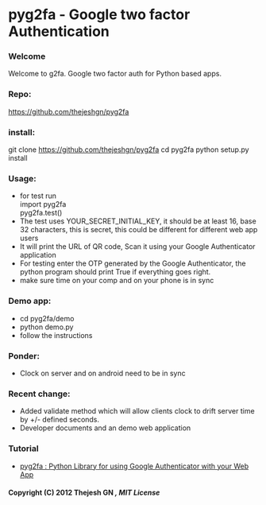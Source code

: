 # pyg2fa - Google two factor Authentication

### Welcome
Welcome to g2fa. Google two factor auth for Python based apps.

### Repo:
https://github.com/thejeshgn/pyg2fa

### install:

git clone https://github.com/thejeshgn/pyg2fa
cd pyg2fa
python setup.py install


### Usage:
* for test run  
	import pyg2fa  
	pyg2fa.test()
* The test uses YOUR_SECRET_INITIAL_KEY, it should be at least 16, base 32 characters, this is secret, this could be different for different web app users
* It will print the URL of QR code, Scan it using your Google Authenticator application
* For testing enter the OTP generated by the Google Authenticator, the python program should print True if everything goes right.
* make sure time on your comp and on your phone is in sync

### Demo app:
* cd pyg2fa/demo
* python demo.py
* follow the instructions

### Ponder:
* Clock on server and on android need to be in sync

### Recent change:
* Added validate method which will allow clients clock to drift server time by +/- defined seconds.
* Developer documents and an demo web application

### Tutorial
* [pyg2fa : Python Library for using Google Authenticator with your Web App](http://thejeshgn.com/2012/06/11/pyg2fa-python-library-google-authenticator-with-web-app/)

#### Copyright (C) 2012 Thejesh GN <i at thejeshgn dot com >, MIT License
